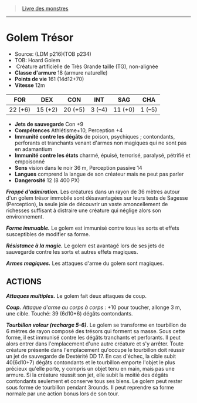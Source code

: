 ﻿> [Livre des monstres](tome_of_beasts_old.md)

---

# Golem Trésor

- Source: (LDM p216)(TOB p234)
- TOB: Hoard Golem
-  Créature artificielle de Très Grande taille (TG), non-alignée
- **Classe d'armure** 18 (armure naturelle)
- **Points de vie** 161 (14d12+70)
- **Vitesse** 12m

|FOR|DEX|CON|INT|SAG|CHA|
|---|---|---|---|---|---|
|22 (+6)|15 (+2)|20 (+5)|3 (–4)|11 (+0)|1 (–5)|

- **Jets de sauvegarde** Con +9
- **Compétences** Athlétisme+10, Perception +4
- **Immunité contre les dégâts** de poison, psychiques ; contondants, perforants et tranchants venant d'armes non magiques qui ne sont pas en adamantium
- **Immunité contre les états** charmé, épuisé, terrorisé, paralysé, pétrifié et empoisonné
- **Sens** vision dans le noir 36 m, Perception passive 14
- **Langues** comprend la langue de son créateur mais ne peut pas parler
- **Dangerosité** 12 (8 400 PX)

**_Frappé d'admiration._** Les créatures dans un rayon de 36 mètres autour d'un golem trésor immobile sont désavantagées sur leurs tests de Sagesse (Perception), la seule joie de découvrir un vaste amoncellement de richesses suffisant à distraire une créature qui néglige alors son environnement.

**_Forme immuable._** Le golem est immunisé contre tous les sorts et effets susceptibles de modifier sa forme.

**_Résistance à la magie._** Le golem est avantagé lors de ses jets de sauvegarde contre les sorts et autres effets magiques.

**_Armes magiques._** Les attaques d'arme du golem sont magiques.

## ACTIONS

**_Attaques multiples._** Le golem fait deux attaques de coup.

**_Coup._** _Attaque d'arme au corps à corps :_ +10 pour toucher, allonge 3 m, une cible. Touché: 39 (6d10+6) dégâts contondants.

**_Tourbillon voleur (recharge 5-6)._** Le golem se transforme en tourbillon de 6 mètres de rayon composé des trésors qui forment sa masse. Sous cette forme, il est immunisé contre les dégâts tranchants et perforants. Il peut alors entrer dans l'emplacement d'une autre créature et s'y arrêter. Toute créature présente dans l'emplacement qu'occupe le tourbillon doit réussir un jet de sauvegarde de Dextérité DD 17. En cas d'échec, la cible subit 40(6d10+7) dégâts contondants et le tourbillon emporte l'objet le plus précieux qu'elle porte, y compris un objet tenu en main, mais pas une armure. Si la créature réussit son jet, elle subit la moitié des dégâts contondants seulement et conserve tous ses biens. Le golem peut rester sous forme de tourbillon pendant 3rounds. Il peut reprendre sa forme normale par une action bonus lors de son tour.

